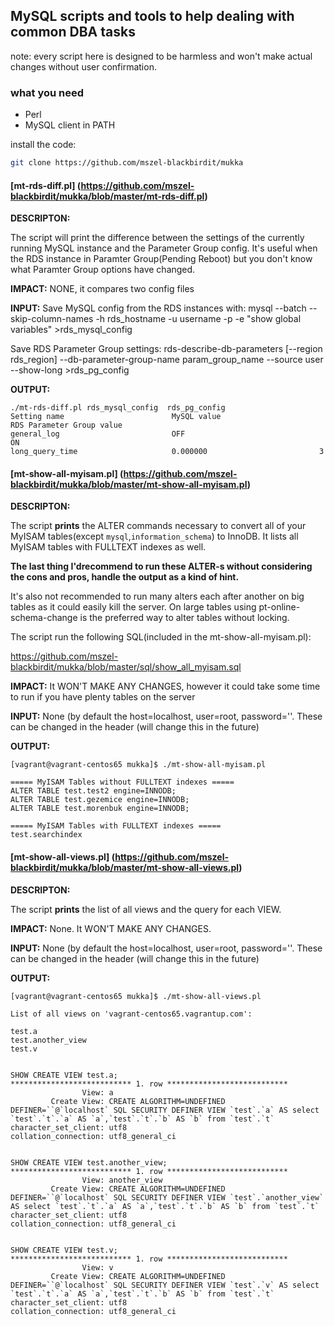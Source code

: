 ## MySQL scripts and tools to help dealing with common DBA tasks

note: every script here is designed to be harmless and won't make actual changes without user confirmation.

### what you need

  - Perl
  - MySQL client in PATH  

install the code:
```bash
git clone https://github.com/mszel-blackbirdit/mukka
```
#### [mt-rds-diff.pl] (https://github.com/mszel-blackbirdit/mukka/blob/master/mt-rds-diff.pl)

**DESCRIPTON:**

The script will print the difference between the settings of the currently running MySQL instance and the Parameter Group config. It's useful when the RDS instance in Paramter Group(Pending Reboot) but you don't know what Paramter Group options have changed. 


**IMPACT:**
NONE, it compares two config files

**INPUT:**
Save MySQL config from the RDS instances with:
mysql --batch --skip-column-names -h rds_hostname -u username -p -e "show global variables" >rds_mysql_config

Save RDS Parameter Group settings:
rds-describe-db-parameters [--region rds_region] --db-parameter-group-name param_group_name --source user --show-long >rds_pg_config

**OUTPUT:**
```
./mt-rds-diff.pl rds_mysql_config  rds_pg_config
Setting name                        MySQL value                      RDS Parameter Group value
general_log                         OFF                              ON
long_query_time                     0.000000                         3

```


#### [mt-show-all-myisam.pl] (https://github.com/mszel-blackbirdit/mukka/blob/master/mt-show-all-myisam.pl)

**DESCRIPTON:**

The script **prints** the ALTER commands necessary to convert all of your MyISAM tables(except `mysql`,`information_schema`) to InnoDB. It lists all MyISAM tables with FULLTEXT indexes as well.

**The last thing I'drecommend to run these ALTER-s without considering the cons and pros, handle the output as a kind of hint.** 

It's also not recommended to run many alters each after another on big tables as it could easily kill the server. On large tables using pt-online-schema-change is the preferred way to alter tables without locking.

The script run the following SQL(included in the mt-show-all-myisam.pl):

https://github.com/mszel-blackbirdit/mukka/blob/master/sql/show_all_myisam.sql


**IMPACT:** 
It WON'T MAKE ANY CHANGES, however it could take some time to run if you have plenty tables on the server

**INPUT:**
None 
(by default the host=localhost, user=root, password=''. These can be changed in the header (will change this in the future)

**OUTPUT:**

```
[vagrant@vagrant-centos65 mukka]$ ./mt-show-all-myisam.pl

===== MyISAM Tables without FULLTEXT indexes =====
ALTER TABLE test.test2 engine=INNODB;
ALTER TABLE test.gezemice engine=INNODB;
ALTER TABLE test.morenbuk engine=INNODB;

===== MyISAM Tables with FULLTEXT indexes =====
test.searchindex
```


#### [mt-show-all-views.pl] (https://github.com/mszel-blackbirdit/mukka/blob/master/mt-show-all-views.pl)


**DESCRIPTON:**

The script **prints** the list of all views and the query for each VIEW.

**IMPACT:**
None. It WON'T MAKE ANY CHANGES.

**INPUT:**
None 
(by default the host=localhost, user=root, password=''. These can be changed in the header (will change this in the future)

**OUTPUT:**
```
[vagrant@vagrant-centos65 mukka]$ ./mt-show-all-views.pl

List of all views on 'vagrant-centos65.vagrantup.com':

test.a
test.another_view
test.v


SHOW CREATE VIEW test.a;
*************************** 1. row ***************************
                View: a
         Create View: CREATE ALGORITHM=UNDEFINED DEFINER=``@`localhost` SQL SECURITY DEFINER VIEW `test`.`a` AS select `test`.`t`.`a` AS `a`,`test`.`t`.`b` AS `b` from `test`.`t`
character_set_client: utf8
collation_connection: utf8_general_ci


SHOW CREATE VIEW test.another_view;
*************************** 1. row ***************************
                View: another_view
         Create View: CREATE ALGORITHM=UNDEFINED DEFINER=``@`localhost` SQL SECURITY DEFINER VIEW `test`.`another_view` AS select `test`.`t`.`a` AS `a`,`test`.`t`.`b` AS `b` from `test`.`t`
character_set_client: utf8
collation_connection: utf8_general_ci


SHOW CREATE VIEW test.v;
*************************** 1. row ***************************
                View: v
         Create View: CREATE ALGORITHM=UNDEFINED DEFINER=``@`localhost` SQL SECURITY DEFINER VIEW `test`.`v` AS select `test`.`t`.`a` AS `a`,`test`.`t`.`b` AS `b` from `test`.`t`
character_set_client: utf8
collation_connection: utf8_general_ci
```

